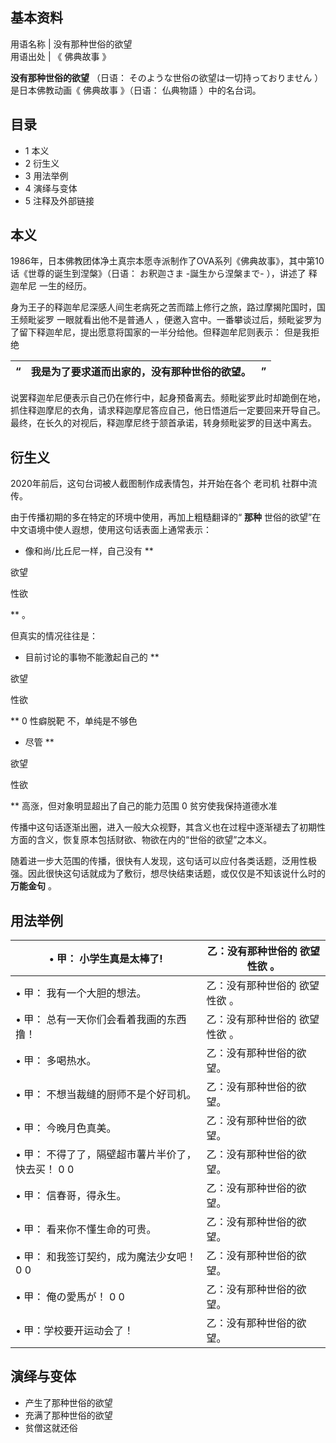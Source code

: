 **基本资料**  
---  
用语名称  |  没有那种世俗的欲望   
用语出处  |  《  佛典故事  》   
  
**没有那种世俗的欲望** （日语：  そのような世俗の欲望は一切持っておりません  ）是日本佛教动画《  佛典故事  》（日语：  仏典物語
）中的名台词。

##  目录

  * 1  本义 
  * 2  衍生义 
  * 3  用法举例 
  * 4  演绎与变体 
  * 5  注释及外部链接 

##  本义

1986年，日本佛教团体净土真宗本愿寺派制作了OVA系列《佛典故事》，其中第10话《世尊的诞生到涅槃》（日语：  お釈迦さま -誕生から涅槃まで-
），讲述了  释迦牟尼  一生的经历。

身为王子的释迦牟尼深感人间生老病死之苦而踏上修行之旅，路过摩揭陀国时，国王频毗娑罗  一眼就看出他不是普通人
，便邀入宫中。一番攀谈过后，频毗娑罗为了留下释迦牟尼，提出愿意将国家的一半分给他。但释迦牟尼则表示：  但是我拒绝

“  |  我是为了要求道而出家的，没有那种世俗的欲望。  |  ”   
---|---|---  
  
说罢释迦牟尼便表示自己仍在修行中，起身预备离去。频毗娑罗此时却跪倒在地，抓住释迦摩尼的衣角，请求释迦摩尼答应自己，他日悟道后一定要回来开导自己。最终，在长久的对视后，释迦摩尼终于颔首承诺，转身频毗娑罗的目送中离去。

##  衍生义

2020年前后，这句台词被人截图制作成表情包，并开始在各个  老司机  社群中流传。

由于传播初期的多在特定的环境中使用，再加上粗糙翻译的“ **那种** 世俗的欲望”在中文语境中使人遐想，使用这句话表面上通常表示：

  * 像和尚/比丘尼一样，自己没有 **

欲望

性欲

** 。

但真实的情况往往是：

  * 目前讨论的事物不能激起自己的 **

欲望

性欲

** 0  性癖脱靶  不，单纯是不够色

  * 尽管 **

欲望

性欲

** 高涨，但对象明显超出了自己的能力范围  0  贫穷使我保持道德水准

传播中这句话逐渐出圈，进入一般大众视野，其含义也在过程中逐渐褪去了初期性方面的含义，恢复原本包括财欲、物欲在内的“世俗的欲望”之本义。

随着进一步大范围的传播，很快有人发现，这句话可以应付各类话题，泛用性极强。因此很快这句话就成为了敷衍，想尽快结束话题，或仅仅是不知该说什么时的
**万能金句** 。

##  用法举例

• 甲：  小学生真是太棒了!  |  乙：没有那种世俗的  欲望  性欲  。   
---|---  
• 甲：  我有一个大胆的想法。  |  乙：没有那种世俗的  欲望  性欲  。   
• 甲：  总有一天你们会看着我画的东西撸！  |  乙：没有那种世俗的  欲望  性欲  。   
• 甲：  多喝热水。  |  乙：没有那种世俗的欲望。   
• 甲：  不想当裁缝的厨师不是个好司机。  |  乙：没有那种世俗的欲望。   
• 甲：  今晚月色真美。  |  乙：没有那种世俗的欲望。   
• 甲：  不得了了，隔壁超市薯片半价了，快去买！  0  0  |  乙：没有那种世俗的欲望。   
• 甲：  信春哥，得永生。  |  乙：没有那种世俗的欲望。   
• 甲：  看来你不懂生命的可贵。  |  乙：没有那种世俗的欲望。   
• 甲：  和我签订契约，成为魔法少女吧！  0  0  |  乙：没有那种世俗的欲望。   
• 甲：  俺の愛馬が！  0  0  |  乙：没有那种世俗的欲望。   
• 甲：学校要开运动会了！  |  乙：没有那种世俗的欲望。   
  
##  演绎与变体

  * 产生了那种世俗的欲望 
  * 充满了那种世俗的欲望 
  * 贫僧这就还俗 

  